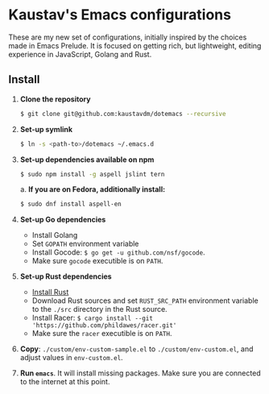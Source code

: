 # Kaustav's Emacs configurations

These are my new set of configurations, initially inspired by the choices made in Emacs Prelude. It is focused on getting rich, but lightweight, editing experience in JavaScript, Golang and Rust.

## Install

1. **Clone the repository**

    ```bash
    $ git clone git@github.com:kaustavdm/dotemacs --recursive
    ```

2. **Set-up symlink**

    ```bash
    $ ln -s <path-to>/dotemacs ~/.emacs.d
    ```

3. **Set-up dependencies available on npm**

    ```bash
    $ sudo npm install -g aspell jslint tern
    ```

    a. **If you are on Fedora, additionally install:**

    ```bash
    $ sudo dnf install aspell-en
    ```

4. **Set-up Go dependencies**

    - Install Golang
    - Set `GOPATH` environment variable
    - Install Gocode: `$ go get -u github.com/nsf/gocode`.
    - Make sure `gocode` executible is on `PATH`.

5. **Set-up Rust dependencies**

    - [Install Rust](https://www.rust-lang.org/install.html)
    - Download Rust sources and set `RUST_SRC_PATH` environment variable to the `./src` directory in the Rust source.
    - Install Racer: `$ cargo install --git 'https://github.com/phildawes/racer.git'`
    - Make sure the `racer` executible is on `PATH`.

6. **Copy**: `./custom/env-custom-sample.el` to `./custom/env-custom.el`, and adjust values in `env-custom.el`.

7. **Run `emacs`**. It will install missing packages. Make sure you are connected to the internet at this point.
